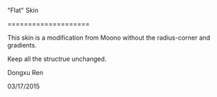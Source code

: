 "Flat" Skin
====================

This skin is a modification from Moono without the radius-corner and gradients.
Keep all the structrue unchanged.

Dongxu Ren
03/17/2015
